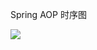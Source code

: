 Spring AOP 时序图

![](https://github.com/ZengGwei/minitateSpring/blob/master/src/main/resources/layouts/aop时序图.png)
